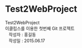 # Test2WebProject
Test2WebProject<br/>
이클립스를 이용한 첫번째 Git 프로젝트<br/>
&nbsp;&nbsp;&nbsp;작성자 : 홍길동<br/>
&nbsp;&nbsp;&nbsp;작성일 : 2015.06.17<br/>
